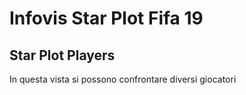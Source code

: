 # Infovis Star Plot Fifa 19
## Star Plot Players

In questa vista si possono confrontare diversi giocatori
